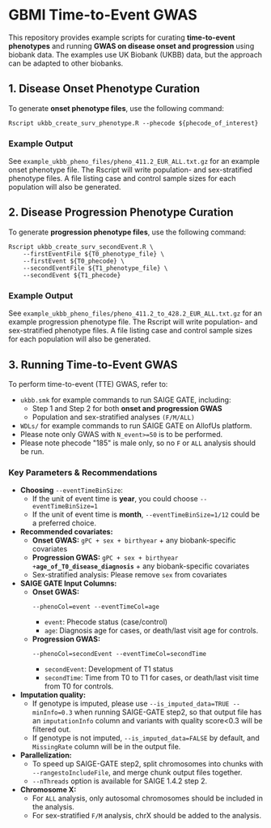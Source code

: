 # GBMI Time-to-Event GWAS
This repository provides example scripts for curating **time-to-event phenotypes** and running **GWAS on disease onset and progression** using biobank data. The examples use UK Biobank (UKBB) data, but the approach can be adapted to other biobanks.

## 1. Disease Onset Phenotype Curation 
To generate **onset phenotype files**, use the following command:
```
Rscript ukbb_create_surv_phenotype.R --phecode ${phecode_of_interest}
```
### Example Output
See `example_ukbb_pheno_files/pheno_411.2_EUR_ALL.txt.gz` for an example onset phenotype file. The Rscript will write population- and sex-stratified phenotype files. A file listing case and control sample sizes for each population will also be generated.

## 2. Disease Progression Phenotype Curation
To generate **progression phenotype files**, use the following command:
```
Rscript ukbb_create_surv_secondEvent.R \
    --firstEventFile ${T0_phenotype_file} \
    --firstEvent ${T0_phecode} \
    --secondEventFile ${T1_phenotype_file} \
    --secondEvent ${T1_phecode}
```
### Example Output
See `example_ukbb_pheno_files/pheno_411.2_to_428.2_EUR_ALL.txt.gz` for an example progression phenotype file. The Rscript will write population- and sex-stratified phenotype files. A file listing case and control sample sizes for each population will also be generated.

## 3. Running Time-to-Event GWAS
To perform time-to-event (TTE) GWAS, refer to:
- `ukbb.smk` for example commands to run SAIGE GATE, including:
  - Step 1 and Step 2 for both **onset and progression GWAS**
  - Population and sex-stratified analyses `(F/M/ALL)`
- `WDLs/` for example commands to run SAIGE GATE on AllofUs platform.
- Please note only  GWAS with `N_event>=50` is to be performed. 
- Please note phecode "185" is male only, so no `F` or `ALL` analysis should be run.
### Key Parameters & Recommendations
- **Choosing** `--eventTimeBinSize`: 
  - If the unit of event time is **year**, you could choose `--eventTimeBinSize=1` 
  - If the unit of event time is **month**, `--eventTimeBinSize=1/12` could be a preferred choice.
- **Recommended covariates:**
  - **Onset GWAS:** `gPC + sex + birthyear` + any biobank-specific covariates
  - **Progression GWAS:** `gPC + sex + birthyear +`**`age_of_T0_disease_diagnosis`** + any biobank-specific covariates
  - Sex-stratified analysis: Please remove `sex` from covariates 
- **SAIGE GATE Input Columns:**
  - **Onset GWAS:**
    ```
    --phenoCol=event --eventTimeCol=age
    ```
    - `event`: Phecode status (case/control)
    - `age`: Diagnosis age for cases, or death/last visit age for controls.
  - **Progression GWAS:**
    ```
    --phenoCol=secondEvent --eventTimeCol=secondTime
    ```
    - `secondEvent`: Development of T1 status
    - `secondTime`: Time from T0 to T1 for cases, or death/last visit time from T0 for controls. 
- **Imputation quality:**
  - If genotype is imputed, please use `--is_imputed_data=TRUE --minInfo=0.3` when running SAIGE-GATE step2, so that output file has an `imputationInfo` column and variants with quality score<0.3 will be filtered out. 
  - If genotype is not imputed, `--is_imputed_data=FALSE` by default, and `MissingRate` column will be in the output file.
- **Parallelization:**
  - To speed up SAIGE-GATE step2, split chromosomes into chunks with `--rangestoIncludeFile`, and merge chunk output files together.
  - `--nThreads` option is available for SAIGE 1.4.2 step 2.
- **Chromosome X:**
  - For `ALL` analysis, only autosomal chromosomes should be included in the analysis.
  - For sex-stratified `F/M` analysis, chrX should be added to the analysis.
